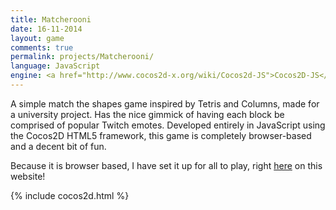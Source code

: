 ```yaml
---
title: Matcherooni
date: 16-11-2014
layout: game
comments: true
permalink: projects/Matcherooni/
language: JavaScript
engine: <a href="http://www.cocos2d-x.org/wiki/Cocos2d-JS">Cocos2D-JS</a>
---
```


<p> A simple match the shapes game inspired by Tetris and Columns, made for a university project. Has the nice gimmick of having each block be comprised of popular Twitch emotes. 
Developed entirely in JavaScript using the Cocos2D HTML5 framework, this game is completely browser-based and a decent bit of fun.</p>
<p>Because it is browser based, I have set it up for all to play, right <a href="{{site.baseurl}}/projects/Matcherooni">here</a> on this website!</p>

{% include cocos2d.html %}
